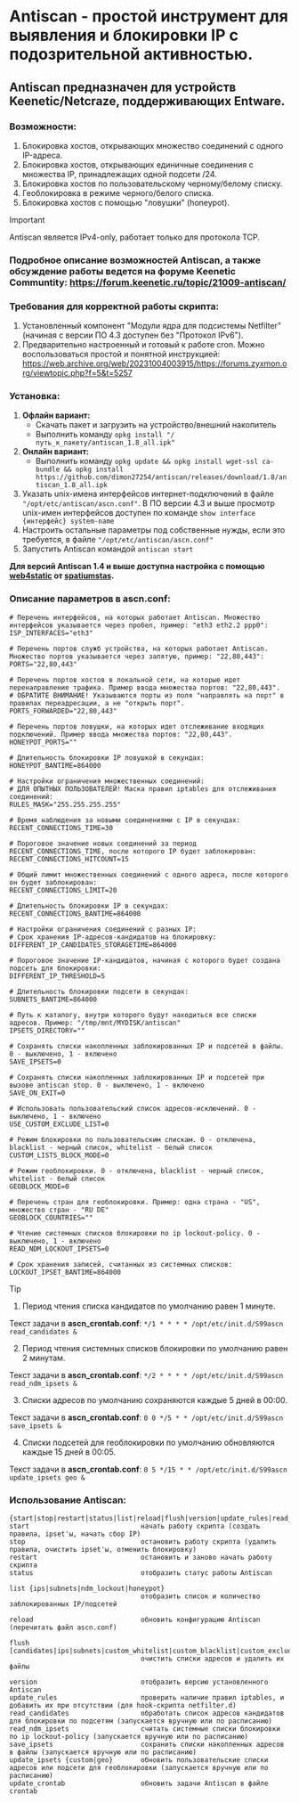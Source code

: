 # Antiscan - простой инструмент для выявления и блокировки IP с подозрительной активностью.

## Antiscan предназначен для устройств Keenetic/Netcraze, поддерживающих Entware.

### Возможности:
1) Блокировка хостов, открывающих множество соединений с одного IP-адреса.
2) Блокировка хостов, открывающих единичные соединения с множества IP, принадлежащих одной подсети /24.
3) Блокировка хостов по пользовательскому черному/белому списку.
4) Геоблокировка в режиме черного/белого списка.
5) Блокировка хостов с помощью "ловушки" (honeypot).

> [!IMPORTANT]
> Antiscan является IPv4-only, работает только для протокола TCP.

### Подробное описание возможностей Antiscan, а также обсуждение работы ведется на форуме Keenetic Communtity: https://forum.keenetic.ru/topic/21009-antiscan/


### Требования для корректной работы скрипта:
1. Установленный компонент "Модули ядра для подсистемы Netfilter" (начиная с версии ПО 4.3 доступен без "Протокол IPv6").
2. Предварительно настроенный и готовый к работе cron. Можно воспользоваться простой и понятной инструкцией: https://web.archive.org/web/20231004003915/https://forums.zyxmon.org/viewtopic.php?f=5&t=5257

### Установка:
1. **Офлайн вариант:**
	- Скачать пакет и загрузить на устройство/внешний накопитель
	- Выполнить команду `opkg install "/путь_к_пакету/antiscan_1.8_all.ipk"`
2. **Онлайн вариант:**
	- Выполнить команду `opkg update && opkg install wget-ssl ca-bundle && opkg install https://github.com/dimon27254/antiscan/releases/download/1.8/antiscan_1.8_all.ipk`
3. Указать unix-имена интерфейсов интернет-подключений в файле `"/opt/etc/antiscan/ascn.conf"`. В ПО версии 4.3 и выше просмотр unix-имен интерфейсов доступен по команде `show interface {интерфейс} system-name`
4. Настроить остальные параметры под собственные нужды, если это требуется, в файле `"/opt/etc/antiscan/ascn.conf"`
5. Запустить Antiscan командой `antiscan start`

**Для версий Antiscan 1.4 и выше доступна настройка с помощью [web4static](https://github.com/spatiumstas/web4static) от [spatiumstas](https://github.com/spatiumstas).**

### Описание параметров в ascn.conf:
```
# Перечень интерфейсов, на которых работает Antiscan. Множество интерфейсов указывается через пробел, пример: "eth3 eth2.2 ppp0":
ISP_INTERFACES="eth3" 

# Перечень портов служб устройства, на которых работает Antiscan. Множество портов указывается через запятую, пример: "22,80,443":
PORTS="22,80,443"

# Перечень портов хостов в локальной сети, на которые идет перенаправление трафика. Пример ввода множества портов: "22,80,443".
# ОБРАТИТЕ ВНИМАНИЕ! Указываются порты из поля "направлять на порт" в правилах переадресации, а не "открыть порт".
PORTS_FORWARDED="22,80,443"

# Перечень портов ловушки, на которых идет отслеживание входящих подключений. Пример ввода множества портов: "22,80,443".
HONEYPOT_PORTS=""

# Длительность блокировки IP ловушкой в секундах:   
HONEYPOT_BANTIME=864000

# Настройки ограничения множественных соединений:
# ДЛЯ ОПЫТНЫХ ПОЛЬЗОВАТЕЛЕЙ! Маска правил iptables для отслеживания соединений:
RULES_MASK="255.255.255.255"

# Время наблюдения за новыми соединениями с IP в секундах:
RECENT_CONNECTIONS_TIME=30 

# Пороговое значение новых соединений за период RECENT_CONNECTIONS_TIME, после которого IP будет заблокирован:
RECENT_CONNECTIONS_HITCOUNT=15    

# Общий лимит множественных соединений с одного адреса, после которого он будет заблокирован:
RECENT_CONNECTIONS_LIMIT=20 

# Длительность блокировки IP в секундах:     
RECENT_CONNECTIONS_BANTIME=864000   

# Настройки ограничения соединений с разных IP:
# Срок хранения IP-адресов-кандидатов на блокировку:
DIFFERENT_IP_CANDIDATES_STORAGETIME=864000

# Пороговое значение IP-кандидатов, начиная с которого будет создана подсеть для блокировки:
DIFFERENT_IP_THRESHOLD=5

# Длительность блокировки подсети в секундах:
SUBNETS_BANTIME=864000

# Путь к каталогу, внутри которого будут находиться все списки адресов. Пример: "/tmp/mnt/MYDISK/antiscan"
IPSETS_DIRECTORY=""

# Сохранять списки накопленных заблокированных IP и подсетей в файлы. 0 - выключено, 1 - включено
SAVE_IPSETS=0

# Сохранять списки накопленных заблокированных IP и подсетей при вызове antiscan stop. 0 - выключено, 1 - включено
SAVE_ON_EXIT=0

# Использовать пользовательский список адресов-исключений. 0 - выключено, 1 - включено
USE_CUSTOM_EXCLUDE_LIST=0

# Режим блокировки по пользовательским спискам. 0 - отключена, blacklist - черный список, whitelist - белый список
CUSTOM_LISTS_BLOCK_MODE=0

# Режим геоблокировки. 0 - отключена, blacklist - черный список, whitelist - белый список
GEOBLOCK_MODE=0

# Перечень стран для геоблокировки. Пример: одна страна - "US", множество стран - "RU DE"
GEOBLOCK_COUNTRIES=""

# Чтение системных списков блокировки по ip lockout-policy. 0 - выключено, 1 - включено
READ_NDM_LOCKOUT_IPSETS=0

# Срок хранения записей, считанных из системных списков:
LOCKOUT_IPSET_BANTIME=864000
```
> [!TIP]
> 1) Период чтения списка кандидатов по умолчанию равен 1 минуте.
> 
> Текст задачи в **ascn_crontab.conf**: `*/1 * * * * /opt/etc/init.d/S99ascn read_candidates &`
>
> 2) Период чтения системных списков блокировки по умолчанию равен 2 минутам.
> 
> Текст задачи в **ascn_crontab.conf**: `*/2 * * * * /opt/etc/init.d/S99ascn read_ndm_ipsets &`
>
> 3) Списки адресов по умолчанию сохраняются каждые 5 дней в 00:00.
>
> Текст задачи в **ascn_crontab.conf**: `0 0 */5 * * /opt/etc/init.d/S99ascn save_ipsets &`
>
> 4) Списки подсетей для геоблокировки по умолчанию обновляются каждые 15 дней в 00:05.
>
> Текст задачи в **ascn_crontab.conf**: `0 5 */15 * * /opt/etc/init.d/S99ascn update_ipsets geo &`

### Использование Antiscan:
```
{start|stop|restart|status|list|reload|flush|version|update_rules|read_candidates|read_ndm_ipsets|save_ipsets|update_ipsets|update_crontab}
start                            начать работу скрипта (создать правила, ipset'ы, начать сбор IP)
stop                             остановить работу скрипта (удалить правила, очистить ipset'ы, отменить блокировку)
restart                          остановить и заново начать работу скрипта
status                           отобразить статус работы Antiscan

list {ips|subnets|ndm_lockout|honeypot}   
                                 отобразить список и количество заблокированных IP/подсетей
								 
reload                           обновить конфигурацию Antiscan (перечитать файл ascn.conf)

flush [candidates|ips|subnets|custom_whitelist|custom_blacklist|custom_exclude|geo|ndm_lockout|honeypot]
                                 очистить списки адресов и удалить их файлы

version                          отобразить версию установленного Antiscan
update_rules                     проверить наличие правил iptables, и добавить их при отсутствии (для hook-скрипта netfilter.d)
read_candidates                  обработать список адресов кандидатов для блокировки по подсетям (запускается вручную или по расписанию)
read_ndm_ipsets                  считать системные списки блокировки по ip lockout-policy (запускается вручную или по расписанию)
save_ipsets                      сохранить списки накопленных адресов в файлы (запускается вручную или по расписанию)
update_ipsets {custom|geo}       обновить пользовательские списки адресов или подсети для геоблокировки (запускается вручную или по расписанию)
update_crontab                   обновить задачи Antiscan в файле crontab
```
